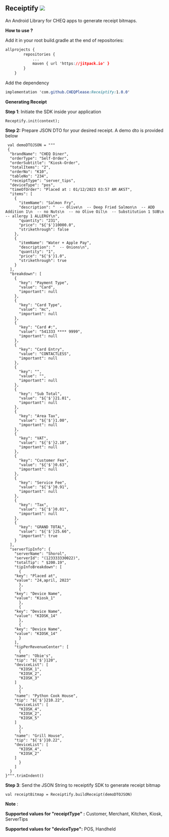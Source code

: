## Receiptify [![](https://jitpack.io/v/CHEQPlease/Receiptify.svg)](https://jitpack.io/#CHEQPlease/Receiptify)
An Android Library for CHEQ apps to generate receipt bitmaps.

**How to use ?**

Add it in your root build.gradle at the end of repositories:

```css
allprojects {
		repositories {
			...
			maven { url 'https://jitpack.io' }
		}
	}
```
Add the dependency

```css
implementation 'com.github.CHEQPlease:Receiptify:1.0.0'
```

**Generating Receipt**

**Step 1**: Initiate the SDK inside your application

    Receptify.init(context);

**Step 2:** Prepare JSON DTO for your desired receipt. A demo dto is provided below


     val demoDTOJSON = """
     {
	  "brandName": "CHEQ Diner",
	  "orderType": "Self-Order",
	  "orderSubtitle": "Kiosk-Order",
	  "totalItems": "2",
	  "orderNo": "K10",
	  "tableNo": "234",
	  "receiptType": "server_tips",
	  "deviceType": "pos",
	  "timeOfOrder": "Placed at : 01/12/2023 03:57 AM AKST",
	  "items": [
	    {
	      "itemName": "Salmon Fry",
	      "description": "  -- Olive\n  -- Deep Fried Salmon\n  -- ADD Addition 1\n  -- no Nuts\n  -- no Olive Oil\n  -- Substitution 1 SUB\n  -- allergy 1 ALLERGY\n",
	      "quantity": "231",
	      "price": "${'$'}10000.0",
	      "strikethrough": false
	    },
	    {
	      "itemName": "Water + Apple Pay",
	      "description": "  -- Onions\n",
	      "quantity": "1",
	      "price": "${'$'}1.0",
	      "strikethrough": true
	    }
	  ],
	  "breakdown": [
	    {
	      "key": "Payment Type",
	      "value": "Card",
	      "important": null
	    },
	    {
	      "key": "Card Type",
	      "value": "mc",
	      "important": null
	    },
	    {
	      "key": "Card #:",
	      "value": "541333 **** 9999",
	      "important": null
	    },
	    {
	      "key": "Card Entry",
	      "value": "CONTACTLESS",
	      "important": null
	    },
	    {
	      "key": "",
	      "value": "",
	      "important": null
	    },
	    {
	      "key": "Sub Total",
	      "value": "${'$'}21.01",
	      "important": null
	    },
	    {
	      "key": "Area Tax",
	      "value": "${'$'}1.00",
	      "important": null
	    },
	    {
	      "key": "VAT",
	      "value": "${'$'}2.10",
	      "important": null
	    },
	    {
	      "key": "Customer Fee",
	      "value": "${'$'}0.63",
	      "important": null
	    },
	    {
	      "key": "Service Fee",
	      "value": "${'$'}0.91",
	      "important": null
	    },
	    {
	      "key": "Tax",
	      "value": "${'$'}0.01",
	      "important": null
	    },
	    {
	      "key": "GRAND TOTAL",
	      "value": "${'$'}25.66",
	      "important": true
	    }
	  ],
	  "serverTipInfo": {
	    "serverName": "Shorol",
	    "serverId": "(123333330022)",
	    "totalTip": " $200.19",
	    "tipInfoBreakdown": [
	      {
		"key": "Placed at",
		"value": "24,april, 2023"
	      },
	      {
		"key": "Device Name",
		"value": "Kiosk_1"
	      },
	      {
		"key": "Device Name",
		"value": "KIOSK_14"
	      },
	      {
		"key": "Device Name",
		"value": "KIOSK_14"
	      }
	    ],
	    "tipPerRevenueCenter": [
	      {
		"name": "Obie's",
		"tip": "${'$'}120",
		"deviceList": [
		  "KIOSK_1",
		  "KIOSK_2",
		  "KIOSK_3"
		]
	      },
	      {
		"name": "Python Cook House",
		"tip": "${'$'}210.22",
		"deviceList": [
		  "KIOSK_4",
		  "KIOSK_2",
		  "KIOSK_5"
		]
	      },
	      {
		"name": "Grill House",
		"tip": "${'$'}10.22",
		"deviceList": [
		  "KIOSK_4",
		  "KIOSK_2"
		]
	      }
	    ]
	  }
	}""".trimIndent()

**Step 3**: Send the JSON String to receiptify SDK to generate receipt bitmap

    val receiptBitmap = Receiptify.buildReceipt(demoDTOJSON)


**Note** :

**Supported values for "receiptType" :**
Customer,
Merchant,
Kitchen,
Kiosk,
ServerTips

**Supported values for "deviceType":**
POS,
Handheld
 
